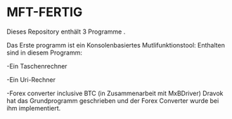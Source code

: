 # MFT-FERTIG
Dieses Repository enthält 3 Programme .

Das Erste programm ist ein Konsolenbasiertes Mutlifunktionstool:
Enthalten sind in diesem Programm:

  -Ein Taschenrechner
  
  -Ein Uri-Rechner

  -Forex converter inclusive BTC (in Zusammenarbeit mit MxBDriver)
 Dravok hat das Grundprogramm geschrieben und der Forex Converter wurde bei ihm implementiert.

